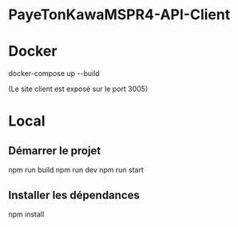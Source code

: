 # PayeTonKawaMSPR4-API-Client

# Docker

docker-compose up --build

(Le site client est exposé sur le port 3005)

# Local

## Démarrer le projet

npm run build
npm run dev
npm run start

## Installer les dépendances

npm install